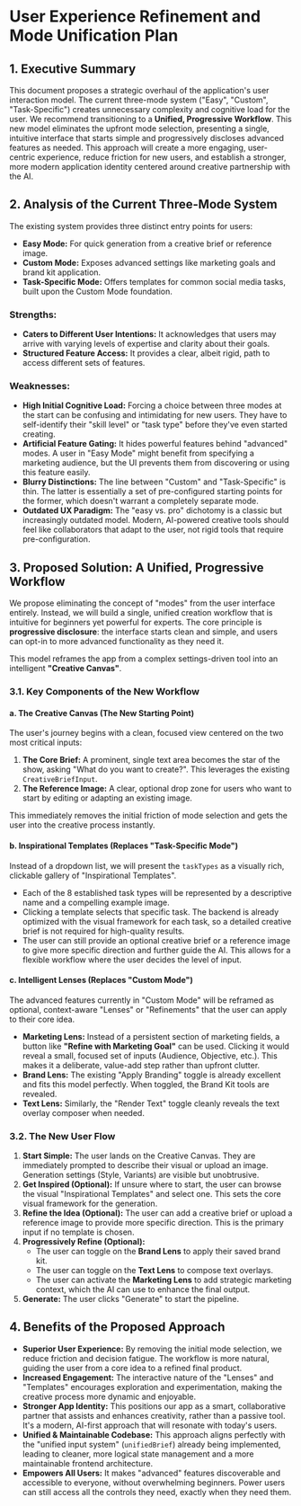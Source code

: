 # User Experience Refinement and Mode Unification Plan

## 1. Executive Summary

This document proposes a strategic overhaul of the application's user interaction model. The current three-mode system ("Easy", "Custom", "Task-Specific") creates unnecessary complexity and cognitive load for the user. We recommend transitioning to a **Unified, Progressive Workflow**. This new model eliminates the upfront mode selection, presenting a single, intuitive interface that starts simple and progressively discloses advanced features as needed. This approach will create a more engaging, user-centric experience, reduce friction for new users, and establish a stronger, more modern application identity centered around creative partnership with the AI.

## 2. Analysis of the Current Three-Mode System

The existing system provides three distinct entry points for users:

-   **Easy Mode:** For quick generation from a creative brief or reference image.
-   **Custom Mode:** Exposes advanced settings like marketing goals and brand kit application.
-   **Task-Specific Mode:** Offers templates for common social media tasks, built upon the Custom Mode foundation.

### Strengths:

*   **Caters to Different User Intentions:** It acknowledges that users may arrive with varying levels of expertise and clarity about their goals.
*   **Structured Feature Access:** It provides a clear, albeit rigid, path to access different sets of features.

### Weaknesses:

*   **High Initial Cognitive Load:** Forcing a choice between three modes at the start can be confusing and intimidating for new users. They have to self-identify their "skill level" or "task type" before they've even started creating.
*   **Artificial Feature Gating:** It hides powerful features behind "advanced" modes. A user in "Easy Mode" might benefit from specifying a marketing audience, but the UI prevents them from discovering or using this feature easily.
*   **Blurry Distinctions:** The line between "Custom" and "Task-Specific" is thin. The latter is essentially a set of pre-configured starting points for the former, which doesn't warrant a completely separate mode.
*   **Outdated UX Paradigm:** The "easy vs. pro" dichotomy is a classic but increasingly outdated model. Modern, AI-powered creative tools should feel like collaborators that adapt to the user, not rigid tools that require pre-configuration.

## 3. Proposed Solution: A Unified, Progressive Workflow

We propose eliminating the concept of "modes" from the user interface entirely. Instead, we will build a single, unified creation workflow that is intuitive for beginners yet powerful for experts. The core principle is **progressive disclosure**: the interface starts clean and simple, and users can opt-in to more advanced functionality as they need it.

This model reframes the app from a complex settings-driven tool into an intelligent **"Creative Canvas"**.

### 3.1. Key Components of the New Workflow

#### a. The Creative Canvas (The New Starting Point)

The user's journey begins with a clean, focused view centered on the two most critical inputs:

1.  **The Core Brief:** A prominent, single text area becomes the star of the show, asking "What do you want to create?". This leverages the existing `CreativeBriefInput`.
2.  **The Reference Image:** A clear, optional drop zone for users who want to start by editing or adapting an existing image.

This immediately removes the initial friction of mode selection and gets the user into the creative process instantly.

#### b. Inspirational Templates (Replaces "Task-Specific Mode")

Instead of a dropdown list, we will present the `taskTypes` as a visually rich, clickable gallery of "Inspirational Templates".

*   Each of the 8 established task types will be represented by a descriptive name and a compelling example image.
*   Clicking a template selects that specific task. The backend is already optimized with the visual framework for each task, so a detailed creative brief is not required for high-quality results.
*   The user can still provide an optional creative brief or a reference image to give more specific direction and further guide the AI. This allows for a flexible workflow where the user decides the level of input.

#### c. Intelligent Lenses (Replaces "Custom Mode")

The advanced features currently in "Custom Mode" will be reframed as optional, context-aware "Lenses" or "Refinements" that the user can apply to their core idea.

*   **Marketing Lens:** Instead of a persistent section of marketing fields, a button like **"Refine with Marketing Goal"** can be used. Clicking it would reveal a small, focused set of inputs (Audience, Objective, etc.). This makes it a deliberate, value-add step rather than upfront clutter.
*   **Brand Lens:** The existing "Apply Branding" toggle is already excellent and fits this model perfectly. When toggled, the Brand Kit tools are revealed.
*   **Text Lens:** Similarly, the "Render Text" toggle cleanly reveals the text overlay composer when needed.

### 3.2. The New User Flow

1.  **Start Simple:** The user lands on the Creative Canvas. They are immediately prompted to describe their visual or upload an image. Generation settings (Style, Variants) are visible but unobtrusive.
2.  **Get Inspired (Optional):** If unsure where to start, the user can browse the visual "Inspirational Templates" and select one. This sets the core visual framework for the generation.
3.  **Refine the Idea (Optional):** The user can add a creative brief or upload a reference image to provide more specific direction. This is the primary input if no template is chosen.
4.  **Progressively Refine (Optional):**
    *   The user can toggle on the **Brand Lens** to apply their saved brand kit.
    *   The user can toggle on the **Text Lens** to compose text overlays.
    *   The user can activate the **Marketing Lens** to add strategic marketing context, which the AI can use to enhance the final output.
5.  **Generate:** The user clicks "Generate" to start the pipeline.

## 4. Benefits of the Proposed Approach

*   **Superior User Experience:** By removing the initial mode selection, we reduce friction and decision fatigue. The workflow is more natural, guiding the user from a core idea to a refined final product.
*   **Increased Engagement:** The interactive nature of the "Lenses" and "Templates" encourages exploration and experimentation, making the creative process more dynamic and enjoyable.
*   **Stronger App Identity:** This positions our app as a smart, collaborative partner that assists and enhances creativity, rather than a passive tool. It's a modern, AI-first approach that will resonate with today's users.
*   **Unified & Maintainable Codebase:** This approach aligns perfectly with the "unified input system" (`unifiedBrief`) already being implemented, leading to cleaner, more logical state management and a more maintainable frontend architecture.
*   **Empowers All Users:** It makes "advanced" features discoverable and accessible to everyone, without overwhelming beginners. Power users can still access all the controls they need, exactly when they need them.
